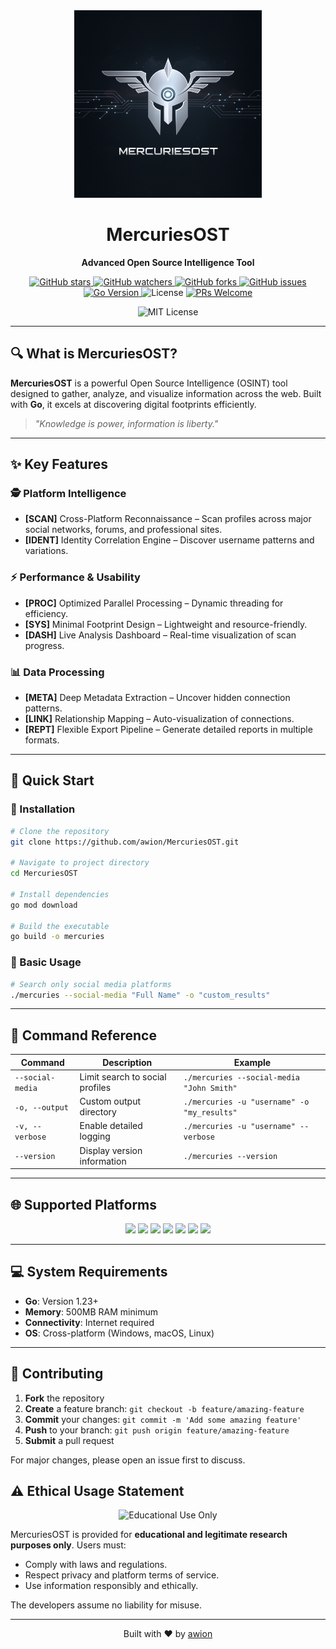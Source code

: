 <div align="center">
  <img src="public/assets/img/mercuries-logo.jpg" alt="MercuriesOST Logo" width="300"/>
  <h1>MercuriesOST</h1>
  <p><strong>Advanced Open Source Intelligence Tool</strong></p>

  <p>
    <a href="https://github.com/awiones/MercuriesOST/stargazers">
      <img src="https://img.shields.io/github/stars/awiones/MercuriesOST?style=social" alt="GitHub stars" />
    </a>
    <a href="https://github.com/awiones/MercuriesOST/watchers">
      <img src="https://img.shields.io/github/watchers/awiones/MercuriesOST?style=social" alt="GitHub watchers" />
    </a>
    <a href="https://github.com/awiones/MercuriesOST/network/members">
      <img src="https://img.shields.io/github/forks/awiones/MercuriesOST?style=social" alt="GitHub forks" />
    </a>
    <a href="https://github.com/awiones/MercuriesOST/issues">
      <img src="https://img.shields.io/github/issues/awiones/MercuriesOST" alt="GitHub issues" />
    </a>
    <a href="https://golang.org/">
      <img src="https://img.shields.io/badge/Go-1.23+-00ADD8?logo=go&logoColor=white" alt="Go Version" />
    </a>
    <img src="https://img.shields.io/badge/License-MIT-blue.svg" alt="License" />
    <a href="CONTRIBUTING.md">
      <img src="https://img.shields.io/badge/PRs-welcome-brightgreen.svg" alt="PRs Welcome" />
    </a>
  </p>
  <img src="https://img.shields.io/badge/License-MIT-blue.svg" alt="MIT License" />
</div>

---

## 🔍 What is MercuriesOST?

**MercuriesOST** is a powerful Open Source Intelligence (OSINT) tool designed to gather, analyze, and visualize information across the web. Built with **Go**, it excels at discovering digital footprints efficiently.

> *"Knowledge is power, information is liberty."*

---

## ✨ Key Features

### 🕵️ Platform Intelligence
- **[SCAN]** Cross-Platform Reconnaissance – Scan profiles across major social networks, forums, and professional sites.
- **[IDENT]** Identity Correlation Engine – Discover username patterns and variations.

### ⚡ Performance & Usability
- **[PROC]** Optimized Parallel Processing – Dynamic threading for efficiency.
- **[SYS]** Minimal Footprint Design – Lightweight and resource-friendly.
- **[DASH]** Live Analysis Dashboard – Real-time visualization of scan progress.

### 📊 Data Processing
- **[META]** Deep Metadata Extraction – Uncover hidden connection patterns.
- **[LINK]** Relationship Mapping – Auto-visualization of connections.
- **[REPT]** Flexible Export Pipeline – Generate detailed reports in multiple formats.

---

## 🚀 Quick Start

### 🔧 Installation

```bash
# Clone the repository
git clone https://github.com/awion/MercuriesOST.git

# Navigate to project directory
cd MercuriesOST

# Install dependencies
go mod download

# Build the executable
go build -o mercuries
```

### 🎯 Basic Usage

```bash
# Search only social media platforms
./mercuries --social-media "Full Name" -o "custom_results"
```

---

## 📖 Command Reference

| Command | Description | Example |
|---------|-------------|---------|
| `--social-media` | Limit search to social profiles | `./mercuries --social-media "John Smith"` |
| `-o, --output` | Custom output directory | `./mercuries -u "username" -o "my_results"` |
| `-v, --verbose` | Enable detailed logging | `./mercuries -u "username" --verbose` |
| `--version` | Display version information | `./mercuries --version` |

---

## 🌐 Supported Platforms

<div align="center">
  <img src="https://img.shields.io/badge/Twitter-1DA1F2?style=for-the-badge&logo=twitter&logoColor=white" />
  <img src="https://img.shields.io/badge/Instagram-E4405F?style=for-the-badge&logo=instagram&logoColor=white" />
  <img src="https://img.shields.io/badge/Facebook-1877F2?style=for-the-badge&logo=facebook&logoColor=white" />
  <img src="https://img.shields.io/badge/LinkedIn-0077B5?style=for-the-badge&logo=linkedin&logoColor=white" />
  <img src="https://img.shields.io/badge/GitHub-100000?style=for-the-badge&logo=github&logoColor=white" />
  <img src="https://img.shields.io/badge/Reddit-FF4500?style=for-the-badge&logo=reddit&logoColor=white" />
  <img src="https://img.shields.io/badge/TikTok-000000?style=for-the-badge&logo=tiktok&logoColor=white" />
</div>

---

## 💻 System Requirements

- **Go**: Version 1.23+
- **Memory**: 500MB RAM minimum
- **Connectivity**: Internet required
- **OS**: Cross-platform (Windows, macOS, Linux)

---

## 👥 Contributing

1. **Fork** the repository
2. **Create** a feature branch: `git checkout -b feature/amazing-feature`
3. **Commit** your changes: `git commit -m 'Add some amazing feature'`
4. **Push** to your branch: `git push origin feature/amazing-feature`
5. **Submit** a pull request

For major changes, please open an issue first to discuss.


## ⚠️ Ethical Usage Statement

<div align="center">
  <img src="https://img.shields.io/badge/Educational%20Use%20Only-FF0000?style=for-the-badge" alt="Educational Use Only"/>
</div>

MercuriesOST is provided for **educational and legitimate research purposes only**. Users must:

- Comply with laws and regulations.
- Respect privacy and platform terms of service.
- Use information responsibly and ethically.

The developers assume no liability for misuse.

---

<div align="center">
  Built with ❤️ by <a href="https://github.com/awion">awion</a>
</div>

